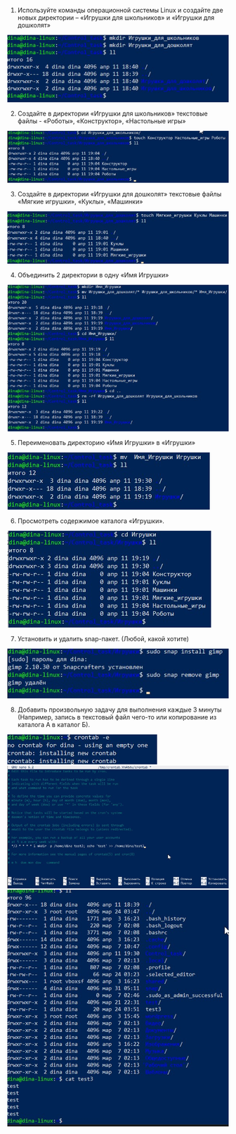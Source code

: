 1. Используйте команды операционной системы Linux и создайте две новых директории – «Игрушки для школьников» и «Игрушки для дошколят»

![Untitled](img/img_1.jpg)

2. Создайте в директории «Игрушки для школьников» текстовые файлы - «Роботы», «Конструктор», «Настольные игры»

![Untitled](img/img_2.jpg)

3. Создайте в директории «Игрушки для дошколят» текстовые файлы «Мягкие игрушки», «Куклы», «Машинки»

![Untitled](img/img_3.jpg)

4. Объединить 2 директории в одну «Имя Игрушки»

![Untitled](img/img_4.jpg)

5. Переименовать директорию «Имя Игрушки» в «Игрушки»

![Untitled](img/img_5.jpg)

6. Просмотреть содержимое каталога «Игрушки».

![Untitled](img/img_6.jpg)

7. Установить и удалить snap-пакет. (Любой, какой хотите)

![Untitled](img/img_7.jpg)

8. Добавить произвольную задачу для выполнения каждые 3 минуты (Например, запись в текстовый файл чего-то или копирование из каталога А в каталог Б).

![Untitled](img/img_8.jpg)
![Untitled](img/img_9.jpg)
![Untitled](img/img_10.jpg)